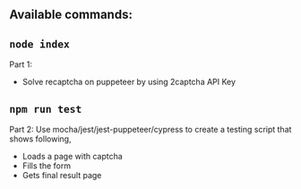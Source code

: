 ## Available commands:

## `node index`

Part 1:
- Solve recaptcha on puppeteer by using 2captcha API Key

## `npm run test`

Part 2:
Use mocha/jest/jest-puppeteer/cypress to create a testing script that shows following,

- Loads a page with captcha
- Fills the form
- Gets final result page
